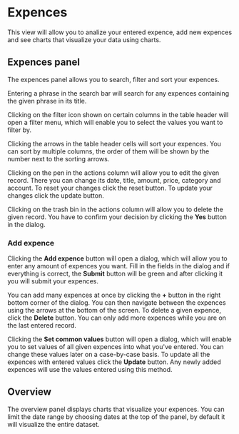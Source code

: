 # Expences
This view will allow you to analize your entered expence, add new expences and see charts that visualize your data using charts.

## Expences panel
The expences panel allows you to search, filter and sort your expences.

Entering a phrase in the search bar will search for any expences containing the given phrase in its title.

Clicking on the filter icon shown on certain columns in the table header will open a filter menu, which will enable you to select the values you want to filter by.

Clicking the arrows in the table header cells will sort your expences. You can sort by multiple columns, the order of them will be shown by the number next to the sorting arrows.

Clicking on the pen in the actions column will allow you to edit the given record. There you can change its date, title, amount, price, category and account. To reset your changes click the reset button. To update your changes click the update button.

Clicking on the trash bin in the actions column will allow you to delete the given record. You have to confirm your decision by clicking the **Yes** button in the dialog.

### Add expence
Clicking the **Add expence** button will open a dialog, which will allow you to enter any amount of expences you want. Fill in the fields in the dialog and if everything is correct, the **Submit** button will be green and after clicking it you will submit your expences.

You can add many expences at once by clicking the **+** button in the right bottom corner of the dialog. You can then navigate between the expences using the arrows at the bottom of the screen. To delete a given expence, click the **Delete** button. You can only add more expences while you are on the last entered record.

Clicking the **Set common values** button will open a dialog, which will enable you to set values of all given expences into what you've entered. You can change these values later on a case-by-case basis. To update all the expences with entered values click the **Update** button. Any newly added expences will use the values entered using this method.

## Overview
The overview panel displays charts that visualize your expences. You can limit the date range by choosing dates at the top of the panel, by default it will visualize the entire dataset.
